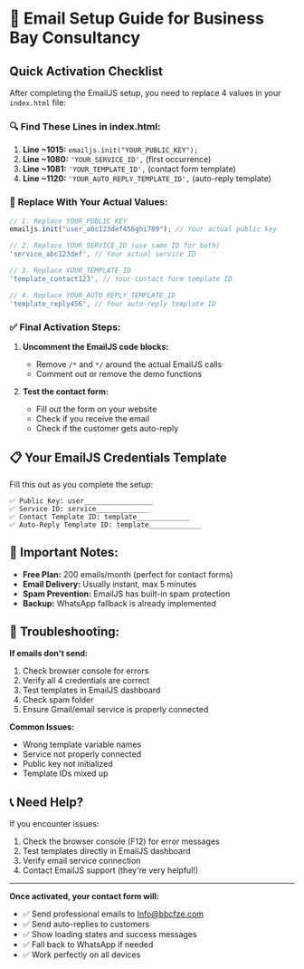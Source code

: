 # 📧 Email Setup Guide for Business Bay Consultancy

## Quick Activation Checklist

After completing the EmailJS setup, you need to replace 4 values in your `index.html` file:

### 🔍 **Find These Lines in index.html:**

1. **Line ~1015:** `emailjs.init("YOUR_PUBLIC_KEY");`
2. **Line ~1080:** `'YOUR_SERVICE_ID',` (first occurrence)
3. **Line ~1081:** `'YOUR_TEMPLATE_ID',` (contact form template)
4. **Line ~1120:** `'YOUR_AUTO_REPLY_TEMPLATE_ID',` (auto-reply template)

### 🔄 **Replace With Your Actual Values:**

```javascript
// 1. Replace YOUR_PUBLIC_KEY
emailjs.init("user_abc123def456ghi789"); // Your actual public key

// 2. Replace YOUR_SERVICE_ID (use same ID for both)
'service_abc123def', // Your actual service ID

// 3. Replace YOUR_TEMPLATE_ID 
'template_contact123', // Your contact form template ID

// 4. Replace YOUR_AUTO_REPLY_TEMPLATE_ID
'template_reply456', // Your auto-reply template ID
```

### ✅ **Final Activation Steps:**

1. **Uncomment the EmailJS code blocks:**
   - Remove `/*` and `*/` around the actual EmailJS calls
   - Comment out or remove the demo functions

2. **Test the contact form:**
   - Fill out the form on your website
   - Check if you receive the email
   - Check if the customer gets auto-reply

## 📋 **Your EmailJS Credentials Template**

Fill this out as you complete the setup:

```
✅ Public Key: user_________________
✅ Service ID: service_____________
✅ Contact Template ID: template_____________
✅ Auto-Reply Template ID: template_____________
```

## 🚨 **Important Notes:**

- **Free Plan:** 200 emails/month (perfect for contact forms)
- **Email Delivery:** Usually instant, max 5 minutes
- **Spam Prevention:** EmailJS has built-in spam protection
- **Backup:** WhatsApp fallback is already implemented

## 🔧 **Troubleshooting:**

**If emails don't send:**
1. Check browser console for errors
2. Verify all 4 credentials are correct
3. Test templates in EmailJS dashboard
4. Check spam folder
5. Ensure Gmail/email service is properly connected

**Common Issues:**
- Wrong template variable names
- Service not properly connected
- Public key not initialized
- Template IDs mixed up

## 📞 **Need Help?**

If you encounter issues:
1. Check the browser console (F12) for error messages
2. Test templates directly in EmailJS dashboard
3. Verify email service connection
4. Contact EmailJS support (they're very helpful!)

---

**Once activated, your contact form will:**
- ✅ Send professional emails to Info@bbcfze.com
- ✅ Send auto-replies to customers
- ✅ Show loading states and success messages
- ✅ Fall back to WhatsApp if needed
- ✅ Work perfectly on all devices 

